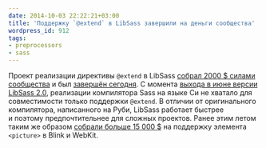 ```yaml
---
date: 2014-10-03 22:22:21+03:00
title: 'Поддержку `@extend` в LibSass завершили на деньги сообщества'
wordpress_id: 912
tags:
- preprocessors
- sass
---
```


Проект реализации директивы `@extend` в LibSass [собрал 2000 $ силами сообщества][1] и был [завершён сегодня][2]. С момента [выхода в июне версии LibSass 2.0][3], реализации компилятора Sass на языке Си не хватало для совместимости только поддержки `@extend`. В отличии от оригинального компилятора, написанного на Руби, LibSass работает быстрее и поэтому предпочтительнее для сложных проектов. Ранее этим летом таким же образом [собрали больше 15 000 $][4] на поддержку элемента `<picture>` в Blink и WebKit.

[1]: https://www.bountysource.com/issues/1057456-extended-selectors-wont-compile-correctly-with-both-regular-and-silent-selectors/backers
[2]: https://github.com/sass/libsass/issues/146#ref-commit-1be9aa6
[3]: http://web-standards.ru/news/874/
[4]: http://web-standards.ru/news/881/
